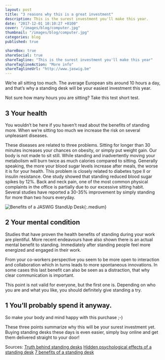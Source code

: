 ```yaml
---
layout: post
title: "3 reasons why this is a great investment"
description: This is the surest investment you'll make this year. 
date: "2017-12-01 10:10:27 +0100"
cover: "/images/blog/computer.jpg"
thumbnail: "/images/blog/computer.jpg"
categories: blog
published: true

shareBox: true
shareSocial: true
shareTagline: "This is the surest investment you'll make this year"
shareTaglineAction: "More info"
shareTaglineUrl: "http://www.jaswig.be"
---
```

We’re all sitting too much. The average European sits around 10 hours a day, and that’s why a standing desk will be your easiest investment this year.
<!--more-->
Not sure how many hours you are sitting? Take this test short test.

## 3 Your health

You wouldn’t be here if you haven’t read about the benefits of standing more. When we’re sitting too much we increase the risk on several unpleasant diseases.

These diseases are related to three problems. Sitting for longer than 30 minutes increases your chances on obesity, or simply put weight gain. Our body is not made to sit still. While standing and inadvertently moving your metabolism will burn twice as much calories compared to sitting. 
Generally speaking, the more your blood sugar levels increase after meals, the worse it is for your health. This problem is closely related to diabetes type II or insulin resistance. One study showed that standing reduced blood sugar spikes by 12%.
Back and neck pain, one of the most common physical complaints in the office is partially due to our excessive sitting habit. Several studies have reported a 30-35% improvement by simply standing for more than two hours everyday.

![Benefits of a JASWIG StandUp Desk](/images/blog/why-jaswig-infographic.jpg){:.medium}

## 2 Your mental condition

Studies that have proven the health benefits of standing during your work are plentiful.
More recent endeavours have also shown there is an actual mental benefit to standing.
Immediately after standing people feel more energized and engaged in their work.  

From your co-workers perspective you seem to be more open to interaction and collaboration which in turns leads to more spontaneous innovations. In some cases this last benefit can also be seen as a distraction, that why clear communication is important.

This point is not valid for everyone, but the first one is. Depending on who you are and what you like, you should definitely give standing a try.

## 1 You’ll probably spend it anyway. 
So make your body and mind happy with this purchase ;-)

These three points summarize why this will be your surest investment yet.
Buying standing desks these days is even easier, simply buy online and get them delivered straight to your door!

Sources:
[Truth behind standing desks](https://www.health.harvard.edu/blog/the-truth-behind-standing-desks-2016092310264)
[Hidden psychological effects of a standing desk](https://lifehacker.com/the-hidden-psychological-benefits-of-a-standing-desk-955696631)
[7 benefits of a standing desk](https://www.healthline.com/nutrition/7-benefits-of-a-standing-desk)


